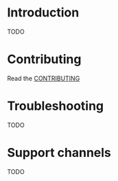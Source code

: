 # Introduction

TODO

# Contributing

Read the [CONTRIBUTING](./CONTRIBUTING.md)

# Troubleshooting

TODO

# Support channels

TODO